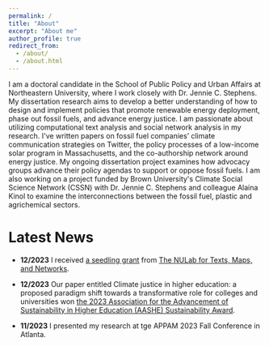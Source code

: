 ```yaml
---
permalink: /
title: "About"
excerpt: "About me"
author_profile: true
redirect_from: 
  - /about/
  - /about.html
---
```


I am a doctoral candidate in the School of Public Policy and Urban Affairs at Northeastern University, where I work closely with Dr. Jennie C. Stephens. My dissertation research aims to develop a better understanding of how to design and implement policies that promote renewable energy deployment, phase out fossil fuels, and advance energy justice. I am passionate about utilizing computational text analysis and social network analysis in my research. I've written papers on fossil fuel companies’ climate communication strategies on Twitter, the policy processes of a low-income solar program in Massachusetts, and the co-authorship network around energy justice. My ongoing dissertation project examines how advocacy groups advance their policy agendas to support or oppose fossil fuels. I am also working on a project funded by Brown University's Climate Social Science Network (CSSN) with Dr. Jennie C. Stephens and colleague Alaina Kinol to examine the interconnections between the fossil fuel, plastic and agrichemical sectors.

Latest News
======

- **12/2023** I received [a seedling grant](https://cssh.northeastern.edu/nulab/fall-23-grants/) from [The NULab for Texts, Maps, and Networks](https://cssh.northeastern.edu/nulab/).

- **12/2023** Our paper entitled Climate justice in higher education: a proposed paradigm shift towards a transformative role for colleges and universities won [the 2023 Association for the Advancement of Sustainability in Higher Education (AASHE) Sustainability Award](https://www.aashe.org/get-involved/awards/winners/).
  
- **11/2023** I presented my research at tge APPAM 2023 Fall Conference in Atlanta.
